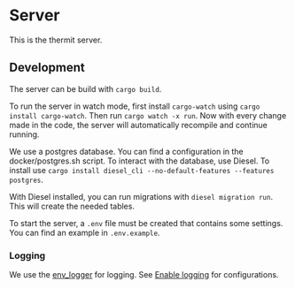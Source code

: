 # Server

This is the thermit server.

## Development

The server can be build with `cargo build`.

To run the server in watch mode, first install `cargo-watch` using `cargo install cargo-watch`. Then run `cargo watch -x run`.
Now with every change made in the code, the server will automatically recompile and continue running.

We use a postgres database. You can find a configuration in the docker/postgres.sh script.
To interact with the database, use Diesel.
To install use `cargo install diesel_cli --no-default-features --features postgres`.

With Diesel installed, you can run migrations with `diesel migration run`. This will create the needed tables.

To start the server, a `.env` file must be created that contains some settings. You can find an example in `.env.example`.

### Logging

We use the [env_logger](https://docs.rs/env_logger/0.8.3/env_logger/) for logging.
See [Enable logging](https://docs.rs/env_logger/0.8.3/env_logger/#enabling-logging) for configurations.
